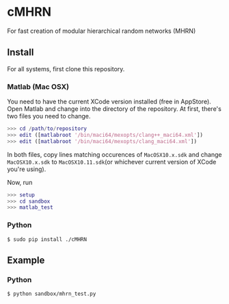 # cMHRN

For fast creation of modular hierarchical random networks (MHRN)

## Install

For all systems, first clone this repository.

### Matlab (Mac OSX)

You need to have the current XCode version installed (free in AppStore). Open Matlab and change into the directory of the repository. At first, there's two files you need to change.

```matlab
>>> cd /path/to/repository
>>> edit ([matlabroot '/bin/maci64/mexopts/clang++_maci64.xml'])
>>> edit ([matlabroot '/bin/maci64/mexopts/clang_maci64.xml'])
```

In both files, copy lines matching occurences of `MacOSX10.x.sdk` and change `MacOSX10.x.sdk` to `MacOSX10.11.sdk`(or whichever current version of XCode you're using).

Now, run


```matlab
>>> setup
>>> cd sandbox
>>> matlab_test
```

### Python

    $ sudo pip install ./cMHRN

## Example

### Python

    $ python sandbox/mhrn_test.py
